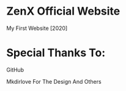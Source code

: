 # ZenX Official Website

My First Website [2020]

# Special Thanks To:
GitHub

Mkdirlove For The Design And Others
